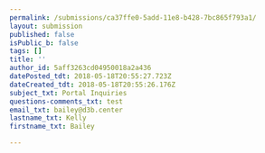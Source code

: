 ```yaml
---
permalink: /submissions/ca37ffe0-5add-11e8-b428-7bc865f793a1/
layout: submission
published: false
isPublic_b: false
tags: []
title: ''
author_id: 5aff3263cd04950018a2a436
datePosted_tdt: 2018-05-18T20:55:27.723Z
dateCreated_tdt: 2018-05-18T20:55:26.176Z
subject_txt: Portal Inquiries
questions-comments_txt: test
email_txt: bailey@d3b.center
lastname_txt: Kelly
firstname_txt: Bailey

---
```



